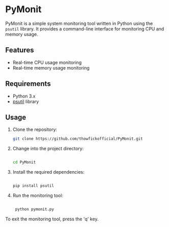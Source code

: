 # PyMonit

PyMonit is a simple system monitoring tool written in Python using the `psutil` library. It provides a command-line interface for monitoring CPU and memory usage.

## Features

- Real-time CPU usage monitoring
- Real-time memory usage monitoring

## Requirements

- Python 3.x
- [psutil](https://github.com/giampaolo/psutil) library

## Usage

1. Clone the repository:

   ```bash
   git clone https://github.com/thowfickofficial/PyMonit.git
   
2. Change into the project directory:

   ```bash

   cd PyMonit

3. Install the required dependencies:

    ```bash

    pip install psutil

4. Run the monitoring tool:

   ```bash

    python pymonit.py

To exit the monitoring tool, press the 'q' key.
